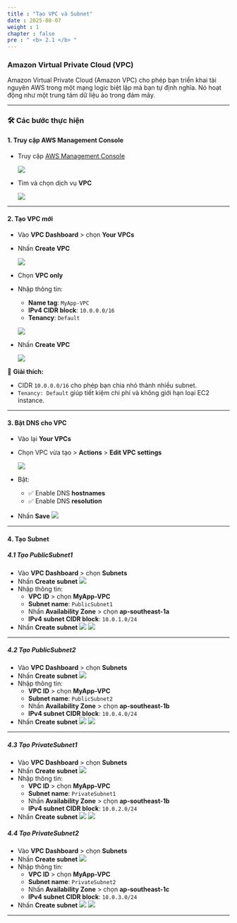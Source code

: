 ```yaml
---
title : "Tạo VPC và Subnet"
date : 2025-08-07
weight : 1
chapter : false
pre : " <b> 2.1 </b> "
---
```


### Amazon Virtual Private Cloud (VPC)

Amazon Virtual Private Cloud (Amazon VPC) cho phép bạn triển khai tài nguyên AWS trong một mạng logic biệt lập mà bạn tự định nghĩa. Nó hoạt động như một trung tâm dữ liệu ảo trong đám mây.

---

### 🛠️ Các bước thực hiện

#### 1️. Truy cập AWS Management Console

- Truy cập [AWS Management Console](https://console.aws.amazon.com/)

   ![](/images/2.1/0001.png)

- Tìm và chọn dịch vụ **VPC**

   ![](/images/2.1/0002.png)

---

#### 2️. Tạo VPC mới

- Vào **VPC Dashboard** > chọn **Your VPCs**
- Nhấn **Create VPC**

   ![](/images/2.1/0003.png)

- Chọn **VPC only**
- Nhập thông tin:
    - **Name tag**: `MyApp-VPC`
    - **IPv4 CIDR block**: `10.0.0.0/16`
    - **Tenancy**: `Default`

    ![](/images/2.1/0004.png) 

- Nhấn **Create VPC**

   ![](/images/2.1/0005.png) 
   

📌 **Giải thích:**
- CIDR `10.0.0.0/16` cho phép bạn chia nhỏ thành nhiều subnet.
- `Tenancy: Default` giúp tiết kiệm chi phí và không giới hạn loại EC2 instance.

---

#### 3️. Bật DNS cho VPC

- Vào lại **Your VPCs**
- Chọn VPC vừa tạo > **Actions** > **Edit VPC settings**

   ![](/images/2.1/0006.png) 

- Bật:
    - ✅ Enable DNS **hostnames**
    - ✅ Enable DNS **resolution**
- Nhấn **Save**
   ![](/images/2.1/0007.png) 

---

#### 4️. Tạo Subnet
##### 4.1 Tạo PublicSubnet1
- Vào **VPC Dashboard** > chọn **Subnets**
- Nhấn **Create subnet**
   ![](/images/2.1/0008.png) 
- Nhập thông tin:
    - **VPC ID** > chọn **MyApp-VPC**
    - **Subnet name**: `PublicSubnet1`
    - Nhấn **Availability Zone**  > chọn **ap-southeast-1a**
    - **IPv4 subnet CIDR block**: `10.0.1.0/24`
- Nhấn **Create subnet**
   ![](/images/2.1/0009.png) 
   ![](/images/2.1/0010.png) 

---

##### 4.2 Tạo PublicSubnet2
- Vào **VPC Dashboard** > chọn **Subnets**
- Nhấn **Create subnet**
   ![](/images/2.1/0008.png) 
- Nhập thông tin:
    - **VPC ID** > chọn **MyApp-VPC**
    - **Subnet name**: `PublicSubnet2`
    - Nhấn **Availability Zone**  > chọn **ap-southeast-1b**
    - **IPv4 subnet CIDR block**: `10.0.4.0/24`
- Nhấn **Create subnet**
   ![](/images/2.1/0013.png) 
   ![](/images/2.1/0014.png) 

---

##### 4.3 Tạo PrivateSubnet1
- Vào **VPC Dashboard** > chọn **Subnets**
- Nhấn **Create subnet**
   ![](/images/2.1/0008.png) 
- Nhập thông tin:
    - **VPC ID** > chọn **MyApp-VPC**
    - **Subnet name**: `PrivateSubnet1`
    - Nhấn **Availability Zone**  > chọn **ap-southeast-1b**
    - **IPv4 subnet CIDR block**: `10.0.2.0/24`
- Nhấn **Create subnet**
   ![](/images/2.1/0011.png) 
   ![](/images/2.1/0012.png) 

##### 4.4 Tạo PrivateSubnet2
- Vào **VPC Dashboard** > chọn **Subnets**
- Nhấn **Create subnet**
   ![](/images/2.1/0008.png) 
- Nhập thông tin:
    - **VPC ID** > chọn **MyApp-VPC**
    - **Subnet name**: `PrivateSubnet2`
    - Nhấn **Availability Zone**  > chọn **ap-southeast-1c**
    - **IPv4 subnet CIDR block**: `10.0.3.0/24`
- Nhấn **Create subnet**
   ![](/images/2.1/0015.png) 
   ![](/images/2.1/0016.png) 

---
